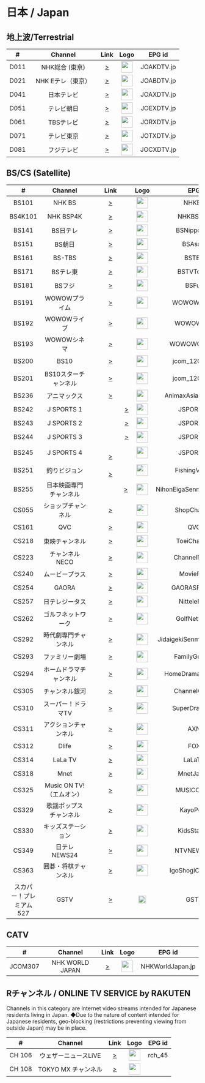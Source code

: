 <h1>日本 / Japan</h1>

<h2> 地上波/Terrestrial </h2>

| #  |        Channel        |                                                                                    Link                                                                                     |                                                                                     Logo                                                                                      |         EPG id         |
|:--:|:---------------------:|:---------------------------------------------------------------------------------------------------------------------------------------------------------------------------:|:-----------------------------------------------------------------------------------------------------------------------------------------------------------------------------:|:----------------------:|
| D011  |    NHK総合 (東京) 　    |                                 [>](https://stream01.willfonk.com/live_playlist.m3u8?cid=BS291&r=FHD&ccode=JP&m=d0:20:20:04:35:cc&t=0d6938cb3dcf4b79848bc1753a59daf1)                                                 |                                                           <img height="30" src="https://i.imgur.com/fAZ2BEZ.png"/>                                                            |       JOAKDTV.jp       |
| D021  |    NHK Eテレ（東京） 　   |                         [>](https://stream01.willfonk.com/live_playlist.m3u8?cid=BS292&r=FHD&ccode=JP&m=d0:20:20:04:35:cc&t=0d6938cb3dcf4b79848bc1753a59daf1)                                                 |                                                           <img height="30" src="https://i.imgur.com/WxtftlO.png"/>                                                            |       JOABDTV.jp       |
| D041  |   日本テレビ   |                                                [>](https://stream01.willfonk.com/live_playlist.m3u8?cid=BS294&r=FHD&ccode=JP&m=d0:20:20:04:35:cc&t=0d6938cb3dcf4b79848bc1753a59daf1)                                                 |                                                           <img height="30" src="https://i.imgur.com/ecbM7QS.png"/>                                                            |       JOAXDTV.jp       |
| D051  |    テレビ朝日       |                                           [>](https://stream01.willfonk.com/live_playlist.m3u8?cid=BS295&r=FHD&ccode=JP&m=d0:20:20:04:35:cc&t=0d6938cb3dcf4b79848bc1753a59daf1)                                                 |                                                           <img height="30" src="https://i.imgur.com/5XnMfcR.png"/>                                                            |       JOEXDTV.jp       |
| D061  |    TBSテレビ        |                                           [>](https://stream01.willfonk.com/live_playlist.m3u8?cid=BS296&r=FHD&ccode=JP&m=d0:20:20:04:35:cc&t=0d6938cb3dcf4b79848bc1753a59daf1)                                                 |                                                          <img height="30" src="https://i.imgur.com/jIZ9TlO.png"/> |       JORXDTV.jp       |
| D071  |   テレビ東京       |                                             [>](https://stream01.willfonk.com/live_playlist.m3u8?cid=BS297&r=FHD&ccode=JP&m=d0:20:20:04:35:cc&t=0d6938cb3dcf4b79848bc1753a59daf1)                                                 |                                                           <img height="30" src="https://i.imgur.com/U8jBxEi.png"/>                                                            |       JOTXDTV.jp       |
| D081 |   フジテレビ   |                                                [>](https://stream01.willfonk.com/live_playlist.m3u8?cid=BS298&r=FHD&ccode=JP&m=d0:20:20:04:35:cc&t=0d6938cb3dcf4b79848bc1753a59daf1)                                                 |                                                           <img height="30" src="https://i.imgur.com/epJYc7P.png"/>                                                            |       JOCXDTV.jp       |

<h2> BS/CS (Satellite) </h2>

| # |       Channel        |                                                       Link                                                       |                           Logo                           |    EPG id     |
|:-:|:--------------------:|:----------------------------------------------------------------------------------------------------------------:|:--------------------------------------------------------:|:-------------:|
| BS101 |        NHK BS        |                   [>](https://stream01.willfonk.com/live_playlist.m3u8?cid=BS101&r=FHD&ccode=JP&m=d0:20:20:04:35:cc&t=0d6938cb3dcf4b79848bc1753a59daf1)                   | <img height="30" src="https://i.imgur.com/t0uZcSR.png"/> |   NHKBS.jp    |
| BS4K101 |      NHK BSP4K       |                   [>](https://stream01.willfonk.com/live_playlist.m3u8?cid=BS103&r=FHD&ccode=JP&m=d0:20:20:04:35:cc&t=0d6938cb3dcf4b79848bc1753a59daf1)                   | <img height="30" src="https://i.imgur.com/uvPpFo5.png"/> |  NHKBSP4K.jp  |
| BS141 |       BS日テレ        |                   [>](https://stream01.willfonk.com/live_playlist.m3u8?cid=BS141&r=FHD&ccode=JP&m=d0:20:20:04:35:cc&t=0d6938cb3dcf4b79848bc1753a59daf1)                   | <img height="30" src="https://i.imgur.com/26ATUNc.png"/> | BSNipponTV.jp |
| BS151 |       BS朝日       | [>](https://stream01.willfonk.com/live_playlist.m3u8?cid=BS151&r=FHD&ccode=JP&m=d0:20:20:04:35:cc&t=0d6938cb3dcf4b79848bc1753a59daf1) | <img height="30" src="https://i.imgur.com/Cl68ZMA.png"/> |  BSAsahi.jp   |
| BS161 |        BS-TBS        |                   [>](https://stream01.willfonk.com/live_playlist.m3u8?cid=BS161&r=FHD&ccode=JP&m=d0:20:20:04:35:cc&t=0d6938cb3dcf4b79848bc1753a59daf1)                   | <img height="30" src="https://i.imgur.com/BSt9UG2.png"/> |   BSTBS.jp    |
| BS171 |     BSテレ東      | [>](https://stream01.willfonk.com/live_playlist.m3u8?cid=BS171&r=FHD&ccode=JP&m=d0:20:20:04:35:cc&t=0d6938cb3dcf4b79848bc1753a59daf1) | <img height="30" src="https://i.imgur.com/LsQlNcz.png"/> | BSTVTokyo.jp  |
| BS181 |     BSフジ        |                   [>](https://stream01.willfonk.com/live_playlist.m3u8?cid=BS181&r=FHD&ccode=JP&m=d0:20:20:04:35:cc&t=0d6938cb3dcf4b79848bc1753a59daf1)                   | <img height="30" src="https://i.imgur.com/N4xeDxJ.png"/> |   BSFuji.jp   |
| BS191 |  WOWOWプライム     |    [>](https://stream01.willfonk.com/live_playlist.m3u8?cid=BS191&r=FHD&ccode=JP&m=d0:20:20:04:35:cc&t=0d6938cb3dcf4b79848bc1753a59daf1) | <img height="30" src="https://www.lyngsat.com/logo/tv/ww/wowow_prime.png"/> | WOWOWPrime.jp |
| BS192 |  WOWOWライブ         |     [>](https://stream01.willfonk.com/live_playlist.m3u8?cid=BS192&r=FHD&ccode=JP&m=d0:20:20:04:35:cc&t=0d6938cb3dcf4b79848bc1753a59daf1) |  <img height="30" src="https://www.lyngsat.com/logo/tv/ww/wowow_live.png"/> | WOWOWLive.jp |
| BS193 |  WOWOWシネマ　     |     [>](https://stream01.willfonk.com/live_playlist.m3u8?cid=BS193&r=FHD&ccode=JP&m=d0:20:20:04:35:cc&t=0d6938cb3dcf4b79848bc1753a59daf1) |  <img height="30" src="https://www.lyngsat.com/logo/tv/ww/wowow_cinema.png"/> | WOWOWCinema.jp |
| BS200 |     BS10        |      [>](https://stream01.willfonk.com/live_playlist.m3u8?cid=BS263&r=FHD&ccode=JP&m=d0:20:20:04:35:cc&t=0d6938cb3dcf4b79848bc1753a59daf1) |  <img height="30" src="https://upload.wikimedia.org/wikipedia/commons/thumb/8/8c/Japan_BS10_logo.svg/250px-Japan_BS10_logo.svg.png"/> | jcom_120_110_4 |
| BS201 | BS10スターチャンネル  |      [>](https://stream01.willfonk.com/live_playlist.m3u8?cid=BS200&r=FHD&ccode=JP&m=d0:20:20:04:35:cc&t=0d6938cb3dcf4b79848bc1753a59daf1) |  <img height="30" src="https://i.imgur.com/SN0ED0U.png"/> | jcom_120_200_4 |
| BS236 |  アニマックス　　　　　　 |      [>](https://stream01.willfonk.com/live_playlist.m3u8?cid=BS236&r=FHD&ccode=JP&m=d0:20:20:04:35:cc&t=0d6938cb3dcf4b79848bc1753a59daf1) |  <img height="30" src="https://i.imgur.com/jO0qUvj.png"/> | AnimaxAsia.sg@Japan |
| BS242 |  J SPORTS 1     |　　　　　 [>](https://stream01.willfonk.com/live_playlist.m3u8?cid=BS242&r=FHD&ccode=JP&m=d0:20:20:04:35:cc&t=0d6938cb3dcf4b79848bc1753a59daf1) |  <img height="30" src="https://www.starcat.co.jp/ch/upload/channel/69/jsports1_logo.jpg"/> | JSPORTS1.jp |
| BS243 |  J SPORTS 2     |　　　　　 [>](https://stream01.willfonk.com/live_playlist.m3u8?cid=BS243&r=FHD&ccode=JP&m=d0:20:20:04:35:cc&t=0d6938cb3dcf4b79848bc1753a59daf1) |  <img height="30" src="https://www.starcat.co.jp/ch/upload/channel/70/jsports2_logo.jpg"/> | JSPORTS2.jp |
| BS244 |  J SPORTS 3     |　　　　　 [>](https://stream01.willfonk.com/live_playlist.m3u8?cid=BS244&r=FHD&ccode=JP&m=d0:20:20:04:35:cc&t=0d6938cb3dcf4b79848bc1753a59daf1) |  <img height="30" src="https://www.starcat.co.jp/ch/upload/channel/71/jsports3_logo.jpg"/> | JSPORTS3.jp |
| BS245 |  J SPORTS 4     |　　　　　　 [>](https://stream01.willfonk.com/live_playlist.m3u8?cid=BS245&r=FHD&ccode=JP&m=d0:20:20:04:35:cc&t=0d6938cb3dcf4b79848bc1753a59daf1) |  <img height="30" src="https://www.starcat.co.jp/ch/upload/channel/74/jsports4_logo.jpg"/> | JSPORTS4.jp |
| BS251 |   釣りビジョン      |　　　　　　 [>](https://stream01.willfonk.com/live_playlist.m3u8?cid=BS251&r=FHD&ccode=JP&m=d0:20:20:04:35:cc&t=0d6938cb3dcf4b79848bc1753a59daf1) |  <img height="30" src="https://i.imgur.com/Yc7JvSK.png"/> | FishingVision.jp |
| BS255 | 日本映画専門チャンネル　|　　　　　[>](https://stream01.willfonk.com/live_playlist.m3u8?cid=BS255&r=FHD&ccode=JP&m=d0:20:20:04:35:cc&t=0d6938cb3dcf4b79848bc1753a59daf1) |  <img height="30" src="https://i.imgur.com/HdC3Hdc.png"/> | NihonEigaSenmonChannel.jp |
| CS055 |     ショップチャンネル      |                                                               [>](https://stream3.shopch.jp/HLS/master.m3u8)                                                                |                                                           <img height="30" src="https://i.imgur.com/CCMAF7W.png"/>                                                            |     ShopChannel.jp     |
| CS161 |          QVC          |                                                             [>](https://cdn-live1.qvc.jp/iPhone/1501/1501.m3u8)                                                             |                                                           <img height="30" src="https://i.imgur.com/FznYA39.png"/>                                                            |         QVC.jp         |
| CS218 |  東映チャンネル |                                                          [>](https://stream01.willfonk.com/live_playlist.m3u8?cid=CS218&r=FHD&ccode=JP&m=d0:20:20:04:35:cc&t=0d6938cb3dcf4b79848bc1753a59daf1)                                                                                                                                                                                                                    |       <img height="30" src="https://www.lyngsat-logo.com/logo/tv/tt/toei_channel.png"/>        |  ToeiChannel.jp                         |                                                                                                                                                              
| CS223 | チャンネルNECO  |                                                          [>](https://stream01.willfonk.com/live_playlist.m3u8?cid=CS223&r=FHD&ccode=JP&m=d0:20:20:04:35:cc&t=0d6938cb3dcf4b79848bc1753a59daf1)                                                                                                                                                                                                                    |       <img height="30" src="https://www.lyngsat-logo.com/logo/tv/cc/channel-neco-jp.png"/>        |  ChannelNECO.jp                        |                                                                                                                                                              
| CS240 | ムービープラス  |                                                          [>](https://stream01.willfonk.com/live_playlist.m3u8?cid=CS240&r=FHD&ccode=JP&m=d0:20:20:04:35:cc&t=0d6938cb3dcf4b79848bc1753a59daf1)                                                                                                                                                                                                                    |       <img height="30" src="https://www.lyngsat-logo.com/logo/tv/mm/movie_plus_jp.png"/>        |   MoviePlus.jp                   |                                                                                                                                                              
| CS254 | GAORA  |                                                          [>](https://stream01.willfonk.com/live_playlist.m3u8?cid=CS254&r=FHD&ccode=JP&m=d0:20:20:04:35:cc&t=0d6938cb3dcf4b79848bc1753a59daf1)                                                                                                                                                                                                                    |       <img height="30" src="https://upload.wikimedia.org/wikipedia/commons/thumb/d/d3/GAORA_SPORTS_logo.svg/2560px-GAORA_SPORTS_logo.svg.png"/>        |    GAORASPORTS.jp                                                |                                                                                                                                                              
| CS257 | 日テレジータス  |                                                          [>](https://stream01.willfonk.com/live_playlist.m3u8?cid=CS257&r=FHD&ccode=JP&m=d0:20:20:04:35:cc&t=0d6938cb3dcf4b79848bc1753a59daf1)                                                                                                                                                                                                                    |       <img height="30" src="https://tvguide.myjcom.jp/monomedia/ch_logo/jcom/logo-65406-166-400x400.png"/>        |   NittelePlus.jp               |                                                                                                                                                              
| CS262 | ゴルフネットワーク  |                                                          [>](https://stream01.willfonk.com/live_playlist.m3u8?cid=CS262&r=FHD&ccode=JP&m=d0:20:20:04:35:cc&t=0d6938cb3dcf4b79848bc1753a59daf1)                                                                                                                                                                                                                    |       <img height="30" src="https://i.postimg.cc/sDY2HML1/logo-new.png"/>        |  GolfNetwork.jp                                   |  
| CS292 | 時代劇専門チャンネル  |                                                          [>](https://stream01.willfonk.com/live_playlist.m3u8?cid=CS292&r=FHD&ccode=JP&m=d0:20:20:04:35:cc&t=0d6938cb3dcf4b79848bc1753a59daf1)                                                                                                                                                                                                                    |       <img height="30" src="https://www.lyngsat-logo.com/logo/tv/jj/jidaigeki.png"/>        |   JidaigekiSenmonChannel.jp                                 |  
| CS293 | ファミリー劇場  |                                                          [>](https://stream01.willfonk.com/live_playlist.m3u8?cid=CS293&r=FHD&ccode=JP&m=d0:20:20:04:35:cc&t=0d6938cb3dcf4b79848bc1753a59daf1)                                                                                                                                                                                                                    |       <img height="30" src="https://i.postimg.cc/k5fXKzj3/o023302751417597653027.jpg"/>        |  FamilyGekijyo.jp             |  
| CS294 | ホームドラマチャンネル  |                                                          [>](https://stream01.willfonk.com/live_playlist.m3u8?cid=CS294&r=FHD&ccode=JP&m=d0:20:20:04:35:cc&t=0d6938cb3dcf4b79848bc1753a59daf1)                                                                                                                                                                                                                    |       <img height="30" src="https://www.lyngsat-logo.com/logo/tv/hh/home-drama-channelpng-jp.png"/>        |   HomeDramaChannel.jp                   |  
| CS305 | チャンネル銀河  |                                                          [>](https://stream01.willfonk.com/live_playlist.m3u8?cid=CS305&r=FHD&ccode=JP&m=d0:20:20:04:35:cc&t=0d6938cb3dcf4b79848bc1753a59daf1)                                                                                                                                                                                                                    |       <img height="30" src="https://www.lyngsat-logo.com/logo/tv/cc/channel_ginga.png"/>        |  ChannelGinga.jp                   |  
| CS310 | スーパー！ドラマTV  |                                                          [>](https://stream01.willfonk.com/live_playlist.m3u8?cid=CS310&r=FHD&ccode=JP&m=d0:20:20:04:35:cc&t=0d6938cb3dcf4b79848bc1753a59daf1)                                                                                                                                                                                                                    |       <img height="30" src="https://www.lyngsat-logo.com/logo/tv/ss/super_drama_tv.png"/>        |       SuperDramaTV.jp                  |  
| CS311 | アクションチャンネル  |                                                          [>](https://stream01.willfonk.com/live_playlist.m3u8?cid=CS311&r=FHD&ccode=JP&m=d0:20:20:04:35:cc&t=0d6938cb3dcf4b79848bc1753a59daf1)                                                                                                                                                                                                                    |       <img height="30" src="https://i.imgur.com/K0YyPwC.png"/>        |    AXN.jp                                            |
 | CS312 | Dlife  |                                                        [>](https://stream01.willfonk.com/live_playlist.m3u8?cid=CS312&r=FHD&ccode=JP&m=d0:20:20:04:35:cc&t=0d6938cb3dcf4b79848bc1753a59daf1)                                                                                                                                                                                                                    |       <img height="30" src="https://i.imgur.com/6gJZHPv.png"/>         |   FOX.jp                           |  
| CS314 | LaLa TV  |                                                          [>](https://stream01.willfonk.com/live_playlist.m3u8?cid=CS314&r=FHD&ccode=JP&m=d0:20:20:04:35:cc&t=0d6938cb3dcf4b79848bc1753a59daf1)                                                                                                                                                                                                                    |       <img height="30" src="https://www.lyngsat-logo.com/logo/tv/ll/lala_tv.png"/>        |  LaLaTV.jp                               |  
| CS318 | Mnet  |                                                          [>](https://stream01.willfonk.com/live_playlist.m3u8?cid=BS241&r=FHD&ccode=JP&m=d0:20:20:04:35:cc&t=0d6938cb3dcf4b79848bc1753a59daf1)                                                                                                                                                                                                                    |       <img height="30" src="https://www.lyngsat.com/logo/tv/mm/m_net_jp.png"/>        |     MnetJapan.jp                        |  
| CS325 | Music ON TV!（エムオン） |                                                          [>](https://stream01.willfonk.com/live_playlist.m3u8?cid=CS325&r=FHD&ccode=JP&m=d0:20:20:04:35:cc&t=0d6938cb3dcf4b79848bc1753a59daf1)                                                                                                                                                                                                                    |       <img height="30" src="https://www.lyngsat-logo.com/logo/tv/mm/music_on_tv.png"/>        |    MUSICONTV.jp         |  
| CS329 | 歌謡ポップスチャンネル  |                                                          [>](https://stream01.willfonk.com/live_playlist.m3u8?cid=CS329&r=FHD&ccode=JP&m=d0:20:20:04:35:cc&t=0d6938cb3dcf4b79848bc1753a59daf1)                                                                                                                                                                                                                    |       <img height="30" src="https://www.lyngsat-logo.com/logo/tv/kk/kayo-pops-jp.png"/>        |   KayoPops.jp                      |  
| CS330 | キッズステーション  |                                                          [>](https://stream01.willfonk.com/live_playlist.m3u8?cid=CS330&r=FHD&ccode=JP&m=d0:20:20:04:35:cc&t=0d6938cb3dcf4b79848bc1753a59daf1)                                                                                                                                                                                                                    |       <img height="30" src="https://www.lyngsat-logo.com/logo/tv/kk/kidsstation.png"/>        |   KidsStation.jp                                |  
| CS349 | 日テレNEWS24       |                                              [>](https://stream01.willfonk.com/live_playlist.m3u8?cid=CS349&r=FHD&ccode=JP&m=d0:20:20:04:35:cc&t=0d6938cb3dcf4b79848bc1753a59daf1)                                                             |    <img height="30" src="https://i.imgur.com/jtSYegn.png"/>                                           |      NTVNEWS24.jp      |
| CS363 |  囲碁・将棋チャンネル |                                                          [>](https://stream01.willfonk.com/live_playlist.m3u8?cid=CS363&r=FHD&ccode=JP&m=d0:20:20:04:35:cc&t=0d6938cb3dcf4b79848bc1753a59daf1)                                                                                                                                                                                                                    |       <img height="30" src="https://www.lyngsat-logo.com/logo/tv/ii/igoshogi.png"/>        |         IgoShogiChannel.jp              |  
| スカパー！プレミアム527 |         GSTV          | [>](https://gstv-tnz-gsmediastreaming.preview-jpea.channel.media.azure.net/dfd06b62-e9d1-4a7f-bcbb-89d2ecbc82ee/preview.ism/manifest(format=mpd-time-csf,audio-only=false)) |                                                           <img height="20" src="https://i.imgur.com/ECnVG5I.png"/>                                                            |        GSTV.jp         |

<h2> CATV </h2>

| # |       Channel        |                                                       Link                                                       |                           Logo                           |    EPG id     |
|:-:|:--------------------:|:----------------------------------------------------------------------------------------------------------------:|:--------------------------------------------------------:|:-------------:|
| JCOM307  |    NHK WORLD JAPAN    |                                           [>](https://master.nhkworld.jp/nhkworld-tv/playlist/live.m3u8)                                            |                  <img height="30" src="https://upload.wikimedia.org/wikipedia/commons/thumb/8/8d/NHK_World-Japan_TV.svg/512px-NHK_World-Japan_TV.svg.png"/>                   |    NHKWorldJapan.jp    |

<h2> Rチャンネル / ONLINE TV SERVICE by RAKUTEN  </h2>      
Channels in this category are Internet video streams intended for Japanese residents living in Japan.
◆Due to the nature of content intended for Japanese residents, geo-blocking (restrictions preventing viewing from outside Japan) may be in place.

| # |       Channel        |                                                       Link                                                       |                           Logo                           |    EPG id     |
|:-:|:--------------------:|:----------------------------------------------------------------------------------------------------------------:|:--------------------------------------------------------:|:-------------:|
| CH 106 | ウェザーニュースLiVE      |                                           [>](https://rch01e-alive-hls.akamaized.net/38fb45b25cdb05a1/out/v1/4e907bfabc684a1dae10df8431a84d21/index.m3u8)                                            |                  <img height="30" src="https://channel.rakuten.co.jp/service/img/logo/chlogo-with-number/106_whethernews.png"/>                   |  rch_45     |
| CH 108 | TOKYO MX チャンネル      |                                           [>](https://cdn-uw2-prod.tsv2.amagi.tv/linear/amg01287-rakutentvjapan-tokyomx-cmaf-rakutenjp/playlist.m3u8)                                            |                  <img height="30" src="https://channel.rakuten.co.jp/service/img/logo/chlogo-with-number/108_mx.png"/>                   |      |
